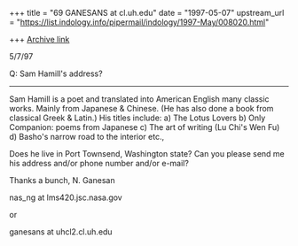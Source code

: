 +++
title = "69 GANESANS at cl.uh.edu"
date = "1997-05-07"
upstream_url = "https://list.indology.info/pipermail/indology/1997-May/008020.html"

+++
[Archive link](https://list.indology.info/pipermail/indology/1997-May/008020.html)


5/7/97

   Q: Sam Hamill's address?
   *************************

Sam Hamill is a poet and translated into American English
many classic works. Mainly from Japanese & Chinese.
(He has also done a book from classical Greek & Latin.)
His titles include: a) The Lotus Lovers
b) Only Companion: poems from Japanese c) The art of
writing (Lu Chi's Wen Fu) d) Basho's narrow road to the interior
etc.,

Does he live in Port Townsend, Washington state?
Can you please send me his address and/or phone number
and/or e-mail?

Thanks a bunch,
N. Ganesan

nas_ng at lms420.jsc.nasa.gov

or

ganesans at uhcl2.cl.uh.edu





